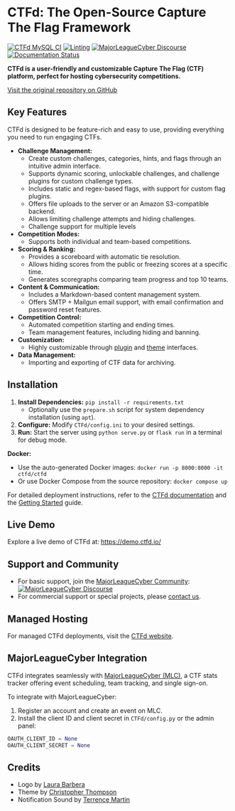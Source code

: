 # CTFd: The Open-Source Capture The Flag Framework

[![CTFd MySQL CI](https://github.com/CTFd/CTFd/workflows/CTFd%20MySQL%20CI/badge.svg?branch=master)](https://github.com/CTFd/CTFd/workflows/CTFd%20MySQL%20CI)
[![Linting](https://github.com/CTFd/CTFd/workflows/Linting/badge.svg?branch=master)](https://github.com/CTFd/CTFd/workflows/Linting)
[![MajorLeagueCyber Discourse](https://img.shields.io/discourse/status?server=https%3A%2F%2Fcommunity.majorleaguecyber.org%2F)](https://community.majorleaguecyber.org/)
[![Documentation Status](https://api.netlify.com/api/v1/badges/6d10883a-77bb-45c1-a003-22ce1284190e/deploy-status)](https://docs.ctfd.io)

**CTFd is a user-friendly and customizable Capture The Flag (CTF) platform, perfect for hosting cybersecurity competitions.**

[Visit the original repository on GitHub](https://github.com/CTFd/CTFd)

## Key Features

CTFd is designed to be feature-rich and easy to use, providing everything you need to run engaging CTFs.

*   **Challenge Management:**
    *   Create custom challenges, categories, hints, and flags through an intuitive admin interface.
    *   Supports dynamic scoring, unlockable challenges, and challenge plugins for custom challenge types.
    *   Includes static and regex-based flags, with support for custom flag plugins.
    *   Offers file uploads to the server or an Amazon S3-compatible backend.
    *   Allows limiting challenge attempts and hiding challenges.
    *   Challenge support for multiple levels
*   **Competition Modes:**
    *   Supports both individual and team-based competitions.
*   **Scoring & Ranking:**
    *   Provides a scoreboard with automatic tie resolution.
    *   Allows hiding scores from the public or freezing scores at a specific time.
    *   Generates scoregraphs comparing team progress and top 10 teams.
*   **Content & Communication:**
    *   Includes a Markdown-based content management system.
    *   Offers SMTP + Mailgun email support, with email confirmation and password reset features.
*   **Competition Control:**
    *   Automated competition starting and ending times.
    *   Team management features, including hiding and banning.
*   **Customization:**
    *   Highly customizable through [plugin](https://docs.ctfd.io/docs/plugins/overview) and [theme](https://docs.ctfd.io/docs/themes/overview) interfaces.
*   **Data Management:**
    *   Importing and exporting of CTF data for archiving.

## Installation

1.  **Install Dependencies:** `pip install -r requirements.txt`
    *   Optionally use the `prepare.sh` script for system dependency installation (using `apt`).
2.  **Configure:** Modify `CTFd/config.ini` to your desired settings.
3.  **Run:** Start the server using `python serve.py` or `flask run` in a terminal for debug mode.

**Docker:**

*   Use the auto-generated Docker images: `docker run -p 8000:8000 -it ctfd/ctfd`
*   Or use Docker Compose from the source repository: `docker compose up`

For detailed deployment instructions, refer to the [CTFd documentation](https://docs.ctfd.io/) and the [Getting Started](https://docs.ctfd.io/tutorials/getting-started/) guide.

## Live Demo

Explore a live demo of CTFd at: https://demo.ctfd.io/

## Support and Community

*   For basic support, join the [MajorLeagueCyber Community](https://community.majorleaguecyber.org/): [![MajorLeagueCyber Discourse](https://img.shields.io/discourse/status?server=https%3A%2F%2Fcommunity.majorleaguecyber.org%2F)](https://community.majorleaguecyber.org/)
*   For commercial support or special projects, please [contact us](https://ctfd.io/contact/).

## Managed Hosting

For managed CTFd deployments, visit the [CTFd website](https://ctfd.io/).

## MajorLeagueCyber Integration

CTFd integrates seamlessly with [MajorLeagueCyber (MLC)](https://majorleaguecyber.org/), a CTF stats tracker offering event scheduling, team tracking, and single sign-on.

To integrate with MajorLeagueCyber:

1.  Register an account and create an event on MLC.
2.  Install the client ID and client secret in `CTFd/config.py` or the admin panel:

```python
OAUTH_CLIENT_ID = None
OAUTH_CLIENT_SECRET = None
```

## Credits

*   Logo by [Laura Barbera](http://www.laurabb.com/)
*   Theme by [Christopher Thompson](https://github.com/breadchris)
*   Notification Sound by [Terrence Martin](https://soundcloud.com/tj-martin-composer)